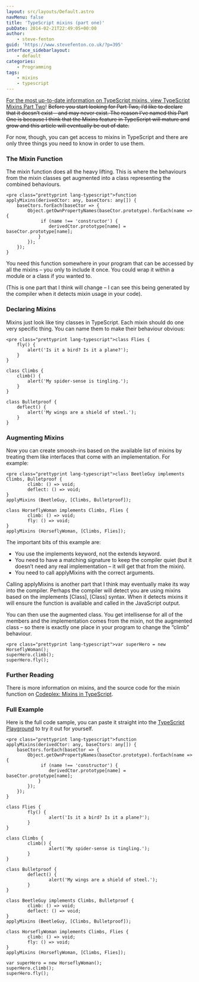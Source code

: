 ```yaml
---
layout: src/layouts/Default.astro
navMenu: false
title: 'TypeScript mixins (part one)'
pubDate: 2014-02-21T22:49:05+00:00
author:
    - steve-fenton
guid: 'https://www.stevefenton.co.uk/?p=395'
interface_sidebarlayout:
    - default
categories:
    - Programming
tags:
    - mixins
    - typescript
---
```


[For the most up-to-date information on TypeScript mixins, view TypeScript Mixins Part Two](https://www.stevefenton.co.uk/2017/08/typescript-mixins-part-two/)! <del>Before you start looking for Part Two, I’d like to declare that it doesn’t exist – and may never exist. The reason I’ve named this Part One is because I think that the Mixins feature in TypeScript will mature and grow and this article will eventually be out of date.</del>

For now, though, you can get access to mixins in TypeScript and there are only three things you need to know in order to use them.

### The Mixin Function

The mixin function does all the heavy lifting. This is where the behaviours from the mixin classes get augmented into a class representing the combined behaviours.

```
<pre class="prettyprint lang-typescript">function applyMixins(derivedCtor: any, baseCtors: any[]) {
    baseCtors.forEach(baseCtor => {
        Object.getOwnPropertyNames(baseCtor.prototype).forEach(name => {
             if (name !== 'constructor') {
                derivedCtor.prototype[name] = baseCtor.prototype[name];
            }
        });
    });
}
```
You need this function somewhere in your program that can be accessed by all the mixins – you only to include it once. You could wrap it within a module or a class if you wanted to.

(This is one part that I think will change – I can see this being generated by the compiler when it detects mixin usage in your code).

### Declaring Mixins

Mixins just look like tiny classes in TypeScript. Each mixin should do one very specific thing. You can name them to make their behaviour obvious:

```
<pre class="prettyprint lang-typescript">class Flies {
    fly() {
        alert('Is it a bird? Is it a plane?');
    }
}

class Climbs {
    climb() {
        alert('My spider-sense is tingling.');
    }
}

class Bulletproof {
    deflect() {
        alert('My wings are a shield of steel.');
    }
}
```
### Augmenting Mixins

Now you can create smoosh-ins based on the available list of mixins by treating them like interfaces that come with an implementation. For example:

```
<pre class="prettyprint lang-typescript">class BeetleGuy implements Climbs, Bulletproof {
        climb: () => void;
        deflect: () => void;
}
applyMixins (BeetleGuy, [Climbs, Bulletproof]);

class HorseflyWoman implements Climbs, Flies {
        climb: () => void;
        fly: () => void;
}
applyMixins (HorseflyWoman, [Climbs, Flies]);
```
The important bits of this example are:

- You use the implements keyword, not the extends keyword.
- You need to have a matching signature to keep the compiler quiet (but it doesn’t need any real implementation – it will get that from the mixin).
- You need to call applyMixins with the correct arguments.

Calling applyMixins is another part that I think may eventually make its way into the compiler. Perhaps the compiler will detect you are using mixins based on the implements \[Class\], \[Class\] syntax. When it detects mixins it will ensure the function is available and called in the JavaScript output.

You can then use the augmented class. You get intellisense for all of the members and the implementation comes from the mixin, not the augmented class – so there is exactly one place in your program to change the “climb” behaviour.

```
<pre class="prettyprint lang-typescript">var superHero = new HorseflyWoman();
superHero.climb();
superHero.fly();
```
### Further Reading

There is more information on mixins, and the source code for the mixin function on [Codeplex: Mixins in TypeScript](https://typescript.codeplex.com/wikipage?title=Mixins%20in%20TypeScript).

### Full Example

Here is the full code sample, you can paste it straight into the [TypeScript Playground](http://www.typescriptlang.org/Playground/) to try it out for yourself.

```
<pre class="prettyprint lang-typescript">function applyMixins(derivedCtor: any, baseCtors: any[]) {
    baseCtors.forEach(baseCtor => {
        Object.getOwnPropertyNames(baseCtor.prototype).forEach(name => {
             if (name !== 'constructor') {
                derivedCtor.prototype[name] = baseCtor.prototype[name];
            }
        });
    });
}

class Flies {
        fly() {
                alert('Is it a bird? Is it a plane?');
        }
}

class Climbs {
        climb() {
                alert('My spider-sense is tingling.');
        }
}

class Bulletproof {
        deflect() {
                alert('My wings are a shield of steel.');
        }
}

class BeetleGuy implements Climbs, Bulletproof {
        climb: () => void;
        deflect: () => void;
}
applyMixins (BeetleGuy, [Climbs, Bulletproof]);

class HorseflyWoman implements Climbs, Flies {
        climb: () => void;
        fly: () => void;
}
applyMixins (HorseflyWoman, [Climbs, Flies]);

var superHero = new HorseflyWoman();
superHero.climb();
superHero.fly();
```